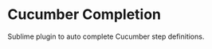 Cucumber Completion
===================

Sublime plugin to auto complete Cucumber step definitions.
